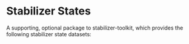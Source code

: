 # Stabilizer States
A supporting, optional package to stabilizer-toolkit, which provides the following stabilizer state datasets:
